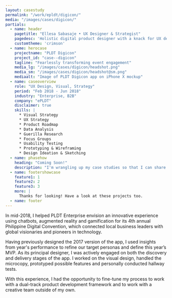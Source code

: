 ```yaml
---
layout: casestudy
permalink: "/work/epldt/digicon/"
media: "/images/cases/digicon/"
partials:
  - name: header
    pagetitle: "Ellesa Sabasaje • UX Designer & Strategist"
    pagedesc: 'Holistic digital product designer with a knack for UX design, UX strategy, UX research, prototyping and front-end development'
    customtheme: 'crimson'
  - name: herocase
    projectname: "PLDT Digicon"
    project_id: "case--digicon"
    tagline: "Fearlessly transforming event engagement"
    media_lg: "/images/cases/digicon/headshot.png"
    media_sm: "/images/cases/digicon/headshot@sm.png"
    mediaalt: "Image of PLDT Digicon app on iPhone X mockup"
  - name: caseoverview
    role: "UX Design, Visual, Strategy"
    period: "Feb 2018 - Jun 2018"
    industry: "Enterprise, B2B"
    company: "ePLDT"
    disclaimer: true
    skills: |
      * Visual Strategy
      * UX Strategy
      * Product Roadmap
      * Data Analysis
      * Guerilla Research
      * Focus Groups
      * Usability Testing
      * Prototyping & Wireframing
      * Design Ideation & Sketching
  - name: phasehow
    heading: "Coming Soon!"
    description: "I'm wrangling up my case studies so that I can share my passion for creating great products and making a difference. Stay tuned!"
  - name: footershowcase
    feature1: 1
    feature2: 2
    feature3: 3
    more: |
      Thanks for looking! Have a look at these projects too.
  - name: footer
---
```


In mid-2018, I helped PLDT Enterprise envision an innovative experience using chatbots, augmented reality and gamification for its 4th annual Philippine Digital Convention, which connected local business leaders with global visionaries and pioneers in technology.

Having previously designed the 2017 version of the app, I used insights from year's performance to refine our target personas and define this year’s MVP. As its principal designer, I was actively engaged on both the discovery and delivery stages of the app. I worked on the visual design, handled the microcopy, prototyped possible features and personally conducted hallway tests.

With this experience, I had the opportunity to fine-tune my process to work with a dual-track product development framework and to work with a creative team outside of my own.
